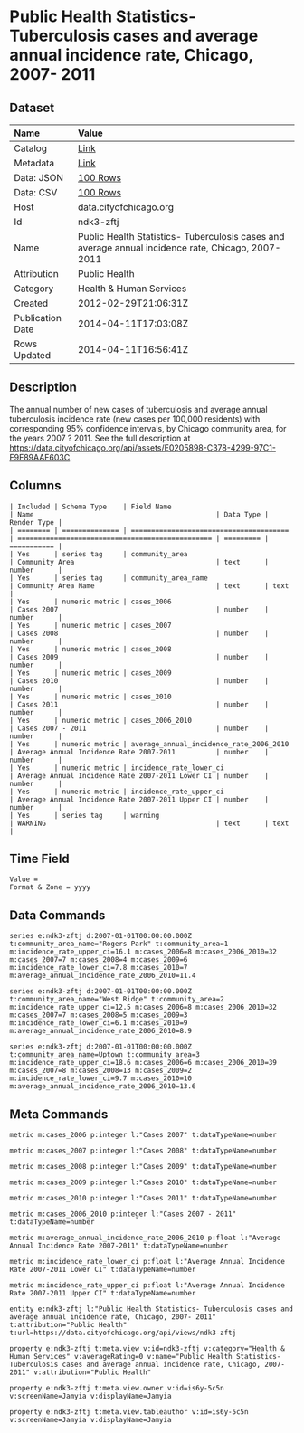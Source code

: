 # Public Health Statistics- Tuberculosis cases and average annual incidence rate, Chicago, 2007- 2011

## Dataset

| Name | Value |
| :--- | :---- |
| Catalog | [Link](https://catalog.data.gov/dataset/public-health-statistics-tuberculosis-cases-and-average-annual-incidence-rate-chicago-2007-4fe37) |
| Metadata | [Link](https://data.cityofchicago.org/api/views/ndk3-zftj) |
| Data: JSON | [100 Rows](https://data.cityofchicago.org/api/views/ndk3-zftj/rows.json?max_rows=100) |
| Data: CSV | [100 Rows](https://data.cityofchicago.org/api/views/ndk3-zftj/rows.csv?max_rows=100) |
| Host | data.cityofchicago.org |
| Id | ndk3-zftj |
| Name | Public Health Statistics- Tuberculosis cases and average annual incidence rate, Chicago, 2007- 2011 |
| Attribution | Public Health |
| Category | Health & Human Services |
| Created | 2012-02-29T21:06:31Z |
| Publication Date | 2014-04-11T17:03:08Z |
| Rows Updated | 2014-04-11T16:56:41Z |

## Description

The annual number of new cases of tuberculosis and average annual tuberculosis incidence rate (new cases per 100,000 residents) with corresponding 95% confidence intervals, by Chicago community area, for the years 2007 ? 2011.  See the full description at https://data.cityofchicago.org/api/assets/E0205898-C378-4299-97C1-F9F89AAF603C.

## Columns

```ls
| Included | Schema Type    | Field Name                              | Name                                             | Data Type | Render Type |
| ======== | ============== | ======================================= | ================================================ | ========= | =========== |
| Yes      | series tag     | community_area                          | Community Area                                   | text      | number      |
| Yes      | series tag     | community_area_name                     | Community Area Name                              | text      | text        |
| Yes      | numeric metric | cases_2006                              | Cases 2007                                       | number    | number      |
| Yes      | numeric metric | cases_2007                              | Cases 2008                                       | number    | number      |
| Yes      | numeric metric | cases_2008                              | Cases 2009                                       | number    | number      |
| Yes      | numeric metric | cases_2009                              | Cases 2010                                       | number    | number      |
| Yes      | numeric metric | cases_2010                              | Cases 2011                                       | number    | number      |
| Yes      | numeric metric | cases_2006_2010                         | Cases 2007 - 2011                                | number    | number      |
| Yes      | numeric metric | average_annual_incidence_rate_2006_2010 | Average Annual Incidence Rate 2007-2011          | number    | number      |
| Yes      | numeric metric | incidence_rate_lower_ci                 | Average Annual Incidence Rate 2007-2011 Lower CI | number    | number      |
| Yes      | numeric metric | incidence_rate_upper_ci                 | Average Annual Incidence Rate 2007-2011 Upper CI | number    | number      |
| Yes      | series tag     | warning                                 | WARNING                                          | text      | text        |
```

## Time Field

```ls
Value = 
Format & Zone = yyyy
```

## Data Commands

```ls
series e:ndk3-zftj d:2007-01-01T00:00:00.000Z t:community_area_name="Rogers Park" t:community_area=1 m:incidence_rate_upper_ci=16.1 m:cases_2006=8 m:cases_2006_2010=32 m:cases_2007=7 m:cases_2008=4 m:cases_2009=6 m:incidence_rate_lower_ci=7.8 m:cases_2010=7 m:average_annual_incidence_rate_2006_2010=11.4

series e:ndk3-zftj d:2007-01-01T00:00:00.000Z t:community_area_name="West Ridge" t:community_area=2 m:incidence_rate_upper_ci=12.5 m:cases_2006=8 m:cases_2006_2010=32 m:cases_2007=7 m:cases_2008=5 m:cases_2009=3 m:incidence_rate_lower_ci=6.1 m:cases_2010=9 m:average_annual_incidence_rate_2006_2010=8.9

series e:ndk3-zftj d:2007-01-01T00:00:00.000Z t:community_area_name=Uptown t:community_area=3 m:incidence_rate_upper_ci=18.6 m:cases_2006=6 m:cases_2006_2010=39 m:cases_2007=8 m:cases_2008=13 m:cases_2009=2 m:incidence_rate_lower_ci=9.7 m:cases_2010=10 m:average_annual_incidence_rate_2006_2010=13.6
```

## Meta Commands

```ls
metric m:cases_2006 p:integer l:"Cases 2007" t:dataTypeName=number

metric m:cases_2007 p:integer l:"Cases 2008" t:dataTypeName=number

metric m:cases_2008 p:integer l:"Cases 2009" t:dataTypeName=number

metric m:cases_2009 p:integer l:"Cases 2010" t:dataTypeName=number

metric m:cases_2010 p:integer l:"Cases 2011" t:dataTypeName=number

metric m:cases_2006_2010 p:integer l:"Cases 2007 - 2011" t:dataTypeName=number

metric m:average_annual_incidence_rate_2006_2010 p:float l:"Average Annual Incidence Rate 2007-2011" t:dataTypeName=number

metric m:incidence_rate_lower_ci p:float l:"Average Annual Incidence Rate 2007-2011 Lower CI" t:dataTypeName=number

metric m:incidence_rate_upper_ci p:float l:"Average Annual Incidence Rate 2007-2011 Upper CI" t:dataTypeName=number

entity e:ndk3-zftj l:"Public Health Statistics- Tuberculosis cases and average annual incidence rate, Chicago, 2007- 2011" t:attribution="Public Health" t:url=https://data.cityofchicago.org/api/views/ndk3-zftj

property e:ndk3-zftj t:meta.view v:id=ndk3-zftj v:category="Health & Human Services" v:averageRating=0 v:name="Public Health Statistics- Tuberculosis cases and average annual incidence rate, Chicago, 2007- 2011" v:attribution="Public Health"

property e:ndk3-zftj t:meta.view.owner v:id=is6y-5c5n v:screenName=Jamyia v:displayName=Jamyia

property e:ndk3-zftj t:meta.view.tableauthor v:id=is6y-5c5n v:screenName=Jamyia v:displayName=Jamyia
```